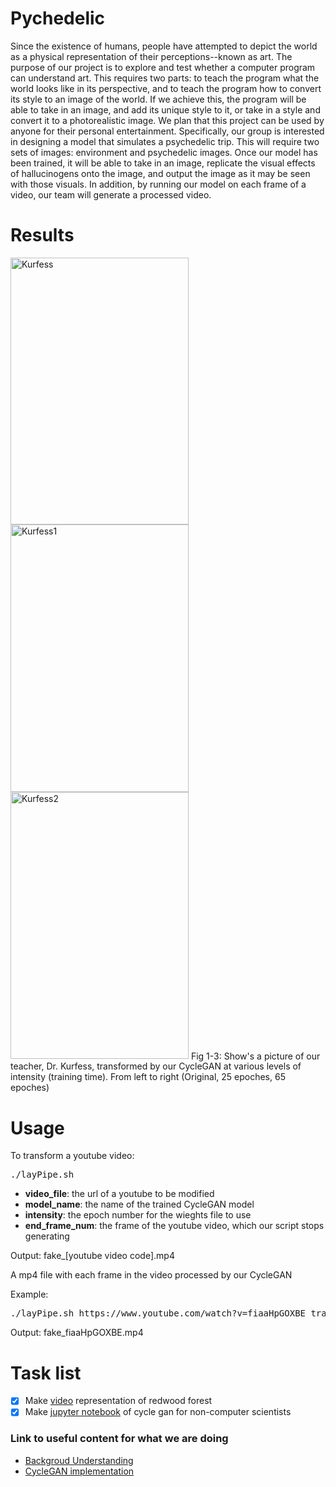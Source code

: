# Pychedelic
Since the existence of humans, people have attempted to depict the world as a physical representation of their perceptions--known as art. The purpose of our project is to explore and test whether a computer program can understand art. This requires two parts: to teach the program what the world looks like in its perspective, and to teach the program how to convert its style to an image of the world. If we achieve this, the program will be able to take in an image, and add its unique style to it, or take in a style and convert it to a photorealistic image. We plan that this project can be used by anyone for their personal entertainment. Specifically, our group is interested in designing a model that simulates a psychedelic trip. This will require two sets of images: environment and psychedelic images. Once our model has been trained, it will be able to take in an image, replicate the visual effects of hallucinogens onto the image, and output the image as it may be seen with those visuals. In addition, by running our model on each frame of a video, our team will generate a processed video.
# Results
<div>
  <img src="https://i.imgur.com/SO4PcmP.png"
    alt="Kurfess"
    width="285"
    height="427.5"
    style="display:inline-block;"
  />
  <img src="https://i.imgur.com/VGRT8uC.png"
    alt="Kurfess1"
    width="285"
    height="427.5"
    style="display:inline-block;" 
  />
  <img src="https://i.imgur.com/XH0WZJJ.png"
     alt="Kurfess2"
     width="285"
     height="427.5"
     style="display:inline-block;"
  />
  <caption>
    Fig 1-3: Show's a picture of our teacher, Dr. Kurfess, transformed by our CycleGAN at various levels of intensity (training time). From left to right (Original, 25 epoches, 65 epoches) 
  </caption>
</div>

# Usage

To transform a youtube video:
<pre>
./layPipe.sh <video_file> <model_name> <intensity> <end_frame_num>
</pre>
- <b>video_file</b>: the url of a youtube to be modified
- <b>model_name</b>: the name of the trained CycleGAN model
- <b>intensity</b>: the epoch number for the wieghts file to use
- <b>end_frame_num</b>: the frame of the youtube video, which our script stops generating

Output:
fake_[youtube video code].mp4

A mp4 file with each frame in the video processed by our CycleGAN

Example:
<pre>
./layPipe.sh https://www.youtube.com/watch?v=fiaaHpGOXBE trained_model 25 400
</pre>
Output: fake_fiaaHpGOXBE.mp4

# Task list
- [X] Make [video](https://www.youtube.com/watch?v=4X4HjIE1PSs) representation of redwood forest
- [X] Make [jupyter notebook](https://colab.research.google.com/drive/1bGVLS0-g3ns4aOUkfe2gLyJ4Hz5J4yJ5) of cycle gan for non-computer scientists

### Link to useful content for what we are doing
- [Backgroud Understanding](https://machinelearningmastery.com/what-is-cyclegan/)
- [CycleGAN implementation](https://github.com/junyanz/pytorch-CycleGAN-and-pix2pix)
